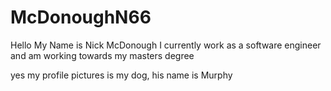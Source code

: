 # McDonoughN66
 Hello My Name is Nick McDonough I currently work as a software engineer and am working towards my masters degree

 yes my profile pictures is my dog, his name is Murphy
 
